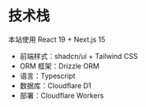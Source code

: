 # 技术栈
本站使用 React 19 + Next.js 15

- 前端样式：shadcn/ui + Tailwind CSS
- ORM 框架：Drizzle ORM
- 语言：Typescript
- 数据库：Cloudflare D1
- 部署：Cloudflare Workers
